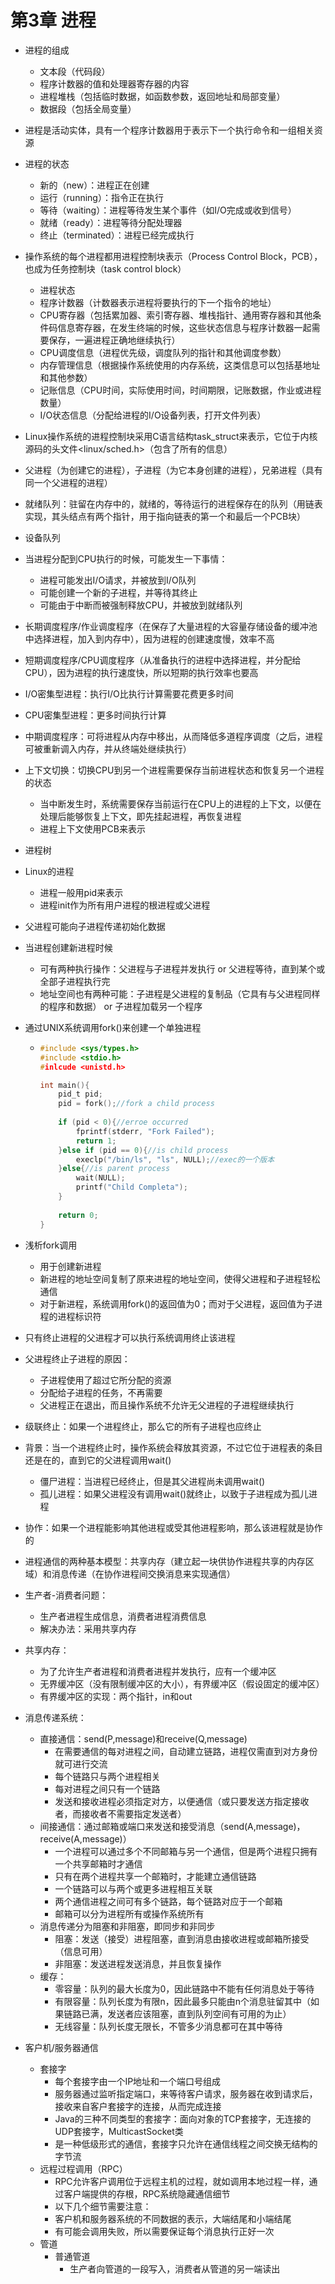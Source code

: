# 第3章 进程

- 进程的组成

  - 文本段（代码段）
  - 程序计数器的值和处理器寄存器的内容
  - 进程堆栈（包括临时数据，如函数参数，返回地址和局部变量）
  - 数据段（包括全局变量）

- 进程是活动实体，具有一个程序计数器用于表示下一个执行命令和一组相关资源

- 进程的状态

  - 新的（new）：进程正在创建
  - 运行（running）：指令正在执行
  - 等待（waiting）：进程等待发生某个事件（如I/O完成或收到信号）
  - 就绪（ready）：进程等待分配处理器
  - 终止（terminated）：进程已经完成执行

- 操作系统的每个进程都用进程控制块表示（Process Control Block，PCB），也成为任务控制块（task control block）

  - 进程状态
  - 程序计数器（计数器表示进程将要执行的下一个指令的地址）
  - CPU寄存器（包括累加器、索引寄存器、堆栈指针、通用寄存器和其他条件码信息寄存器，在发生终端的时候，这些状态信息与程序计数器一起需要保存，一遍进程正确地继续执行）
  - CPU调度信息（进程优先级，调度队列的指针和其他调度参数）
  - 内存管理信息（根据操作系统使用的内存系统，这类信息可以包括基地址和其他参数）
  - 记账信息（CPU时间，实际使用时间，时间期限，记账数据，作业或进程数量）
  - I/O状态信息（分配给进程的I/O设备列表，打开文件列表）

- Linux操作系统的进程控制块采用C语言结构task_struct来表示，它位于内核源码的头文件<linux/sched.h>（包含了所有的信息）

- 父进程（为创建它的进程），子进程（为它本身创建的进程），兄弟进程（具有同一个父进程的进程）

- 就绪队列：驻留在内存中的，就绪的，等待运行的进程保存在的队列（用链表实现，其头结点有两个指针，用于指向链表的第一个和最后一个PCB块）

- 设备队列

- 当进程分配到CPU执行的时候，可能发生一下事情：

  - 进程可能发出I/O请求，并被放到I/O队列
  - 可能创建一个新的子进程，并等待其终止
  - 可能由于中断而被强制释放CPU，并被放到就绪队列

- 长期调度程序/作业调度程序（在保存了大量进程的大容量存储设备的缓冲池中选择进程，加入到内存中），因为进程的创建速度慢，效率不高

- 短期调度程序/CPU调度程序（从准备执行的进程中选择进程，并分配给CPU），因为进程的执行速度快，所以短期的执行效率也要高

- I/O密集型进程：执行I/O比执行计算需要花费更多时间

- CPU密集型进程：更多时间执行计算

- 中期调度程序：可将进程从内存中移出，从而降低多道程序调度（之后，进程可被重新调入内存，并从终端处继续执行）

- 上下文切换：切换CPU到另一个进程需要保存当前进程状态和恢复另一个进程的状态

  - 当中断发生时，系统需要保存当前运行在CPU上的进程的上下文，以便在处理后能够恢复上下文，即先挂起进程，再恢复进程
  - 进程上下文使用PCB来表示 

- 进程树

- Linux的进程

  - 进程一般用pid来表示
  - 进程init作为所有用户进程的根进程或父进程

- 父进程可能向子进程传递初始化数据

- 当进程创建新进程时候

  - 可有两种执行操作：父进程与子进程并发执行     or    父进程等待，直到某个或全部子进程执行完
  - 地址空间也有两种可能：子进程是父进程的复制品（它具有与父进程同样的程序和数据）           or             子进程加载另一个程序

- 通过UNIX系统调用fork()来创建一个单独进程

  - ```c
    #include <sys/types.h>
    #include <stdio.h>
    #inlcude <unistd.h>
    
    int main(){
        pid_t pid;
        pid = fork();//fork a child process
        
        if (pid < 0){//erroe occurred
            fprintf(stderr, "Fork Failed");
            return 1;
        }else if (pid == 0){//is child process
            execlp("/bin/ls", "ls", NULL);//exec的一个版本
        }else{//is parent process
            wait(NULL);
            printf("Child Completa");
        }
        
        return 0;
    }
    ```

- 浅析fork调用

  - 用于创建新进程
  - 新进程的地址空间复制了原来进程的地址空间，使得父进程和子进程轻松通信
  - 对于新进程，系统调用fork()的返回值为0；而对于父进程，返回值为子进程的进程标识符

- 只有终止进程的父进程才可以执行系统调用终止该进程

- 父进程终止子进程的原因：

  - 子进程使用了超过它所分配的资源
  - 分配给子进程的任务，不再需要
  - 父进程正在退出，而且操作系统不允许无父进程的子进程继续执行

- 级联终止：如果一个进程终止，那么它的所有子进程也应终止

- 背景：当一个进程终止时，操作系统会释放其资源，不过它位于进程表的条目还是在的，直到它的父进程调用wait()

  - 僵尸进程：当进程已经终止，但是其父进程尚未调用wait()
  - 孤儿进程：如果父进程没有调用wait()就终止，以致于子进程成为孤儿进程

- 协作：如果一个进程能影响其他进程或受其他进程影响，那么该进程就是协作的

- 进程通信的两种基本模型：共享内存（建立起一块供协作进程共享的内存区域）和消息传递（在协作进程间交换消息来实现通信）

- 生产者-消费者问题：

  - 生产者进程生成信息，消费者进程消费信息
  - 解决办法：采用共享内存

- 共享内存：

  - 为了允许生产者进程和消费者进程并发执行，应有一个缓冲区
  - 无界缓冲区（没有限制缓冲区的大小），有界缓冲区（假设固定的缓冲区）
  - 有界缓冲区的实现：两个指针，in和out

- 消息传递系统：

  - 直接通信：send(P,message)和receive(Q,message)
    - 在需要通信的每对进程之间，自动建立链路，进程仅需直到对方身份就可进行交流
    - 每个链路只与两个进程相关
    - 每对进程之间只有一个链路
    - 发送和接收进程必须指定对方，以便通信（或只要发送方指定接收者，而接收者不需要指定发送者）
  - 间接通信：通过邮箱或端口来发送和接受消息（send(A,message)，receive(A,message)）
    - 一个进程可以通过多个不同邮箱与另一个通信，但是两个进程只拥有一个共享邮箱时才通信
    - 只有在两个进程共享一个邮箱时，才能建立通信链路
    -  一个链路可以与两个或更多进程相互关联
    - 两个通信进程之间可有多个链路，每个链路对应于一个邮箱
    - 邮箱可以分为进程所有或操作系统所有
  - 消息传递分为阻塞和非阻塞，即同步和非同步
    - 阻塞：发送（接受）进程阻塞，直到消息由接收进程或邮箱所接受（信息可用）
    - 非阻塞：发送进程发送消息，并且恢复操作
  - 缓存：
    - 零容量：队列的最大长度为0，因此链路中不能有任何消息处于等待
    - 有限容量：队列长度为有限n，因此最多只能由n个消息驻留其中（如果链路已满，发送者应该阻塞，直到队列空间有可用的为止）
    - 无线容量：队列长度无限长，不管多少消息都可在其中等待

- 客户机/服务器通信

  - 套接字
    - 每个套接字由一个IP地址和一个端口号组成
    - 服务器通过监听指定端口，来等待客户请求，服务器在收到请求后，接收来自客户套接字的连接，从而完成连接
    - Java的三种不同类型的套接字：面向对象的TCP套接字，无连接的UDP套接字，MulticastSocket类
    - 是一种低级形式的通信，套接字只允许在通信线程之间交换无结构的字节流
  - 远程过程调用（RPC）
    - RPC允许客户调用位于远程主机的过程，就如调用本地过程一样，通过客户端提供的存根，RPC系统隐藏通信细节
    - 以下几个细节需要注意：
    - 客户机和服务器系统的不同数据的表示，大端结尾和小端结尾
    - 有可能会调用失败，所以需要保证每个消息执行正好一次
  - 管道
    - 普通管道
      - 生产者向管道的一段写入，消费者从管道的另一端读出
